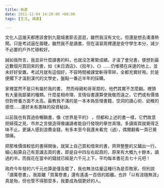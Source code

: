 ```yaml
---
title: 執書
date: 2011-12-04 14:20:00 +08:00
tags: [生活, 讀書]

---
```


文化人這幾天都應該會到九龍城書節去逛逛，雖然我沒有文化，但還是想去湊湊熱鬧。只是考試逼在眉睫，雖然我不是讀書，但在溫習周裡還是安守學生本分，減少不必要的戶外忙碌較好。  
  
誠如我所言，我並非什麼讀書的料，也就沒怎著緊成績。才溫了會兒書，便想到最近數個月買回來的書，如《末日酒店》、《拾年》、《》……仍堆積在床邊的地上，並未好好安置。考試月就有這個好，不容時間被課堂斬得零碎，全都充實好用。於是便擱下才溫到漢代的文學史，盤點一番近半年的採購。  
  
家裡當然不是只有屬於我的書， 然而母親和哥哥買的，他們其實不怎麼翻。裡頭有大量我鄙棄的種類。什麼星相命理、言情俗書還算使我敬而遠之，它們或有價值但對修養方面不太高。最教我不滿的是一本本偽哲理書籍，空洞的讀心術、幼稚的感悟……還好未有愚昧的投資秘訣。  
  
以前我也有買過些暢銷書，像《世界是平的》 ，但都和上述的書一樣，它們故意把婦孺之見、市井之言營造得像讓讀者能自行發現的舉世真理。多讀兩頁就覺得乏味不止，更讓人感到浪費金錢，有多本至今我還未看完（過），偶爾翻看一頁已覺頭痛。  
  
把那堆價值較低的書掃開後，就架上自己買和借來的書，齊齊整整的又鋪出一行。細心點算自己有意識去買的書，即是自中四左右起買的，原來有大概九十餘本，讀過約半。而我花在當中的錢就已經是六千元上下，平均每本書花去七十元吧！  
  
政府今年發的六千元也算是僅及罷了，我也無法估量這種行為是否敗家。但別說「讀萬卷書」，我距離「買萬卷書」還有遙遙一百倍的距離。也許「以有涯隨無涯」真是殆，但也管不得那麼多，我要成為個更好的人。
